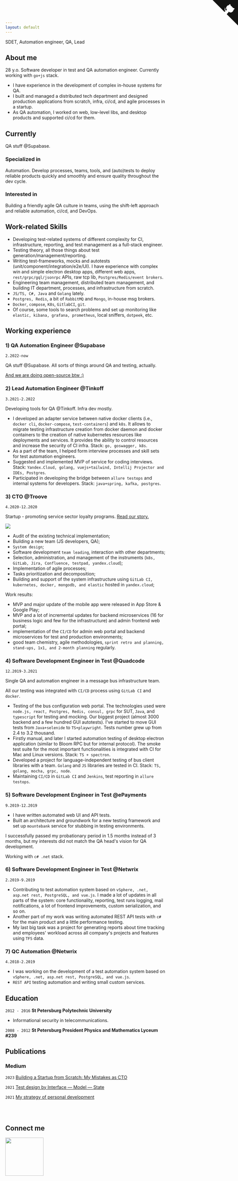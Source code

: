```yaml
---
layout: default
---
```


SDET, Automation engineer, QA, Lead

## About me

28 y.o. Software developer in test and QA automation engineer. Currently working with `go+js` stack.

- I have experience in the development of complex in-house systems for QA.
- I built and managed a distributed tech department and designed production applications from scratch, infra, ci/cd, and agile processes in a startup.
- As QA automation, I worked on web, low-level libs, and desktop products and supported ci/cd for them.

<a href="https://telegram.me/eromanov" style="font-size: 0;">
  <i class="ti ti-brand-telegram" style="font-size: 1.5rem; margin: 0.5rem;"></i>
  </a>
<a href="https://www.linkedin.com/in/egor-romanov" style="font-size: 0;">
  <i class="ti ti-brand-linkedin" style="font-size: 1.5rem; margin: 0.5rem;"></i>
</a>
<a href="mailto:egor.romanov@gmail.com" style="font-size: 0;">
  <i class="ti ti-mail" style="font-size: 1.5rem; margin: 0.5rem; color: red;"></i>
</a>

## Currently

QA stuff @Supabase.

### Specialized in

Automation. Develop processes, teams, tools, and (auto)tests to deploy reliable products quickly and smoothly and ensure quality throughout the dev cycle.

### Interested in

Building a friendly agile QA culture in teams, using the shift-left approach and reliable automation, ci/cd, and DevOps.

## Work-related Skills

- Developing test-related systems of different complexity for CI, infrastructure, reporting, and test management as a full-stack engineer.
- Testing theory, all those things about test generation/management/reporting.
- Writing test-frameworks, mocks and autotests (unit/component/integration/e2e/UI). I have experience with complex win and simple electron desktop apps, different web apps, `rest/grpc/gql/jsonrpc` APIs, raw tcp lib, `Postgres/Redis/event brokers`.
- Engineering team management, distributed team management, and building IT department, processes, and infrastructure from scratch.
- `JS/TS, C#, Java` and `Golang` lately.
- `Postgres, Redis`, a bit of `RabbitMQ` and `Mongo`, in-house msg brokers.
- `Docker`, `compose`, `K8s`, `GitlabCI`, `git`.
- Of course, some tools to search problems and set up monitoring like `elastic, kibana, grafana, prometheus`, local sniffers, `dotpeek`, etc.

## Working experience

### 1) QA Automation Engineer @Supabase

`2.2022-now`

QA stuff @Supabase. All sorts of things around QA and testing, actually.

[And we are doing open-source btw :)](https://github.com/supabase)

### 2) Lead Automation Engineer @Tinkoff

`3.2021-2.2022`

Developing tools for QA @Tinkoff. Infra dev mostly.

- I developed an adapter service between native docker clients (i.e., `docker cli`, `docker-compose`, `test-containers`) and `k8s`. It allows to migrate testing infrastructure creation from docker daemon and docker containers to the creation of native kubernetes resources like deployments and services. It provides the ability to control resources and increase the security of CI infra. Stack: `go, goswagger, k8s`.
- As a part of the team, I helped form interview processes and skill sets for test automation engineers.
- Suggested and implemented MVP of service for coding interviews. Stack: `Yandex.Cloud, golang, vuejs+tailwind, Intellij Projector and IDEs, Postgres`.
- Participated in developing the bridge between `allure testops` and internal systems for developers. Stack: `java+spring, kafka, postgres`.

### 3) CTO @Troove

`4.2020-12.2020`

Startup - promoting service sector loyalty programs.
[Read our story.](https://vc.ru/tribuna/188450-kak-potratit-15-mln-rubley-neskolko-raz-peredelat-mvp-i-ne-oblazhatsya)

![](https://leonardo.osnova.io/14bd496d-b5f3-52a0-ac0c-9a0f6a4c6302/-/preview/2100/-/format/webp/)

- Audit of the existing technical implementation;
- Building a new team (JS developers, QA);
- `System design`;
- Software development `team leading`, interaction with other departments;
- Selection, administration, and management of the instruments (`k8s, GitLab, Jira, Confluence, testpad, yandex.cloud`);
- Implementation of agile processes;
- Tasks prioritization and decomposition;
- Building and support of the system infrastructure using `GitLab CI, kubernetes, docker, mongodb, and elastic` hosted in `yandex.cloud`;

Work results:

- MVP and major update of the mobile app were released in App Store & Google Play;
- MVP and a lot of incremental updates for backend microservices (16 for business logic and few for the infrastructure) and admin frontend web portal;
- implementation of the `CI/CD` for admin web portal and backend microservices for test and production environments;
- good team chemistry, agile methodologies, `sprint retro and planning, stand-ups, 1х1, and 2-month planning` regularly.

### 4) Software Development Engineer in Test @Quadcode

`12.2019-3.2021`

Single QA and automation engineer in a message bus infrastructure team.

All our testing was integrated with `CI/CD` process using `GitLab CI` and `docker`.

- Testing of the bus configuration web portal. The technologies used were `node.js, react, Postgres, Redis, consul, grpc` for SUT, `Java`, and `typescript` for testing and mocking. Our biggest project (almost 3000 backend and a few hundred GUI autotests). I've started to move GUI tests from `Java+selenide` to `TS+playwright`. Tests number grew up from 2.4 to 3.2 thousand.
- Firstly manual, and later I started automation testing of desktop electron application (similar to Bloom RPC but for internal protocol). The smoke test suite for the most important functionalities is integrated with CI for Mac and Linux versions. Stack: `TS + spectron`.
- Developed a project for language-independent testing of bus client libraries with a team. `Golang` and `JS` libraries are tested in CI. Stack: `TS, golang, mocha, grpc, node`.
- Maintaining `CI/CD` in `GitLab CI` and `Jenkins`, test reporting in `allure testops`.

### 5) Software Development Engineer in Test @ePayments

`9.2019-12.2019`

- I have written automated web UI and API tests.
- Built an architecture and groundwork for a new testing framework and set up `mountebank` service for stubbing in testing environments.

I successfully passed my probationary period in 1.5 months instead of 3 months, but my interests did not match the QA head's vision for QA development.

Working with `c# .net` stack.

### 6) Software Development Engineer in Test @Netwrix

`2.2019-9.2019`

- Contributing to test automation system based on `vSphere, .net, asp.net rest, PostgreSQL, and vue.js`. I made a lot of updates in all parts of the system: core functionality, reporting, test runs logging, mail notifications, a lot of frontend improvements, custom serialization, and so on.
- Another part of my work was writing automated REST API tests with `c#` for the main product and a little performance testing.
- My last big task was a project for generating reports about time tracking and employees' workload across all company's projects and features using `TFS` data.

### 7) QC Automation @Netwrix

`4.2018-2.2019`

- I was working on the development of a test automation system based on `vSphere, .net, asp.net rest, PostgreSQL, and vue.js`.
- `REST API` testing automation and writing small custom services.

## Education

`2012 - 2016`
**St Petersburg Polytechnic University**

- Informational security in telecommunications.

`2008 - 2012`
**St Petersburg President Physics and Mathematics Lyceum #239**

## Publications

<!-- A list is also available [online](https://egor-romanov.medium.com/) -->

### Medium

<a href="https://egor-romanov.medium.com/" style="font-size: 0;">
  <i class="ti ti-brand-medium" style="color: black; font-size: 1.5rem;"></i>
</a>

`2023`
[Building a Startup from Scratch: My Mistakes as CTO](https://medium.com/@egor-romanov/building-a-startup-from-scratch-my-mistakes-as-cto-b20b463e0058)

`2021`
[Test design by Interface — Model — State](https://egor-romanov.medium.com/%D1%82%D0%B5%D1%81%D1%82-%D0%B4%D0%B8%D0%B7%D0%B0%D0%B9%D0%BD-%D0%BC%D0%B5%D1%82%D0%BE%D0%B4%D0%BE%D0%BC-interface-model-state-7fa89c43934d)

`2021`
[My strategy of personal development](https://egor-romanov.medium.com/%D0%BA%D0%B0%D0%BA-%D1%8F-%D1%83%D0%B2%D0%B5%D0%BB%D0%B8%D1%87%D0%B8%D0%BB-%D1%81%D0%B2%D0%BE%D0%B9-%D0%B4%D0%BE%D1%85%D0%BE%D0%B4-%D0%B2-7-%D1%80%D0%B0%D0%B7-%D0%B7%D0%B0-2-5-%D0%B3%D0%BE%D0%B4%D0%B0-81561bf788a6)

<div style="margin-top: 3rem;">
  <a href="https://github.com/egor-romanov/cv/raw/main/evcv.pdf" style="font-size: 0">
    <h2>Download CV<i class="ti ti-file-download" style="font-size: 1.5rem;margin-left: 0.3rem;color: #0074d9;"></i>
    </h2>
  </a>
</div>

## Connect me

<img src="https://avatars.githubusercontent.com/u/58992960?s=400&u=0a367857c290df05eede2230a6af6fceb9fe80d0&v=4" width="120" height="120"/>

<div align="center" style="margin-bottom: 2rem;">
  <a href="https://telegram.me/eromanov" style="font-size: 0;">
    <i class="ti ti-brand-telegram" style="font-size: 2.5rem; margin: 0.5rem;"></i>
  </a>
  <a href="https://github.com/egor-romanov" style="font-size: 0;">
    <i class="ti ti-brand-github" style="color: black; font-size: 2.5rem; margin: 0.5rem;"></i>
  </a>
  <a href="https://www.linkedin.com/in/egor-romanov" style="font-size: 0;">
    <i class="ti ti-brand-linkedin" style="font-size: 2.5rem; margin: 0.5rem;"></i>
  </a>
  <a href="https://egor-romanov.medium.com/" style="font-size: 0;">
    <i class="ti ti-brand-medium" style="color: black; font-size: 2.5rem; margin: 0.5rem;"></i>
  </a>
  <a href="mailto:egor.romanov@gmail.com" style="font-size: 0;">
    <i class="ti ti-mail" style="color: red; font-size: 2.5rem; margin: 0.5rem;"></i>
  </a>
</div>

<!-- Cal inline widget begin -->
<div id="calcom"></div>
<script>
(function (C, A, L) {
  let p = function (a, ar) {
    a.q.push(ar);
  };
  let d = C.document;
  C.Cal =
    C.Cal ||
    function () {
      let cal = C.Cal;
      let ar = arguments;
      if (!cal.loaded) {
        cal.ns = {};
        cal.q = cal.q || [];
        d.head.appendChild(d.createElement("script")).src = A;
        cal.loaded = true;
      }
      if (ar[0] === L) {
        const api = function () {
          p(api, arguments);
        };
        const namespace = ar[1];
        api.q = api.q || [];
        typeof namespace === "string"
          ? (cal.ns[namespace] = api) && p(api, ar)
          : p(cal, ar);
        return;
      }
      p(cal, ar);
    };
})(window, "https://cal.com/embed.js", "init");
  Cal("init");
  Cal("inline", {
    elementOrSelector: "#calcom", // You can also provide an element directly
    calLink: "egor-romanov/15min", // The link that you want to embed. It would open https://cal.com/jane in embed
    config: {
      name: "Jane Doe", // Prefill Name
      email: "", // Prefill Email
      notes: "Set the topic, please :)", // Prefill Notes
      guests: [], // Prefill Guests
      theme: "light", // "dark" or "light" theme
    },
  });
</script>
<!-- Cal inline widget end -->

<a href="https://github.com/egor-romanov/cv" class="github-corner"><svg width="80" height="80" viewBox="0 0 250 250" style="fill:#151513; color:#fff; position: absolute; top: 0; border: 0; right: 0;"><path d="M0,0 L115,115 L130,115 L142,142 L250,250 L250,0 Z"></path><path d="M128.3,109.0 C113.8,99.7 119.0,89.6 119.0,89.6 C122.0,82.7 120.5,78.6 120.5,78.6 C119.2,72.0 123.4,76.3 123.4,76.3 C127.3,80.9 125.5,87.3 125.5,87.3 C122.9,97.6 130.6,101.9 134.4,103.2" fill="currentColor" style="transform-origin: 130px 106px;" class="octo-arm"></path><path d="M115.0,115.0 C114.9,115.1 118.7,116.5 119.8,115.4 L133.7,101.6 C136.9,99.2 139.9,98.4 142.2,98.6 C133.8,88.0 127.5,74.4 143.8,58.0 C148.5,53.4 154.0,51.2 159.7,51.0 C160.3,49.4 163.2,43.6 171.4,40.1 C171.4,40.1 176.1,42.5 178.8,56.2 C183.1,58.6 187.2,61.8 190.9,65.4 C194.5,69.0 197.7,73.2 200.1,77.6 C213.8,80.2 216.3,84.9 216.3,84.9 C212.7,93.1 206.9,96.0 205.4,96.6 C205.1,102.4 203.0,107.8 198.3,112.5 C181.9,128.9 168.3,122.5 157.7,114.1 C157.9,116.9 156.7,120.9 152.7,124.9 L141.0,136.5 C139.8,137.7 141.6,141.9 141.8,141.8 Z" fill="currentColor" class="octo-body"></path></svg></a><style>.github-corner:hover .octo-arm{animation:octocat-wave 560ms ease-in-out}@keyframes octocat-wave{0%,100%{transform:rotate(0)}20%,60%{transform:rotate(-25deg)}40%,80%{transform:rotate(10deg)}}@media (max-width:500px){.github-corner:hover .octo-arm{animation:none}.github-corner .octo-arm{animation:octocat-wave 560ms ease-in-out}}</style>
